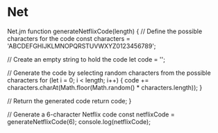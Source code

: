 # Net
Net.jm
function generateNetflixCode(length) {
  // Define the possible characters for the code
  const characters = 'ABCDEFGHIJKLMNOPQRSTUVWXYZ0123456789';

  // Create an empty string to hold the code
  let code = '';

  // Generate the code by selecting random characters from the possible characters
  for (let i = 0; i < length; i++) {
    code += characters.charAt(Math.floor(Math.random() * characters.length));
  }

  // Return the generated code
  return code;
}

// Generate a 6-character Netflix code
const netflixCode = generateNetflixCode(6);
console.log(netflixCode);
